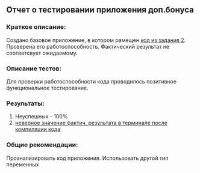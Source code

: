 ## Отчет о тестировании приложения доп.бонуса
### Краткое описание:


Создано базовое приложение, в котором рамещен [код из задания 2](https://github.com/netology-code/javaqa-homeworks/tree/master/programming). Проверена его работоспособность. Фактический результат не соответсвует ожидаемому. 

### Описание тестов:


Для проверки работоспособности кода проводилось позитивное функциональное тестирование.

### Результаты:
1. Неуспешных - 100%
2. [неверное значение фактич. результата в терминале после компиляции кода](https://github.com/alexp995/Java1.2-2/issues)
### Общие рекомендации:
Проанализировать код приложения. Использовать другой тип переменных